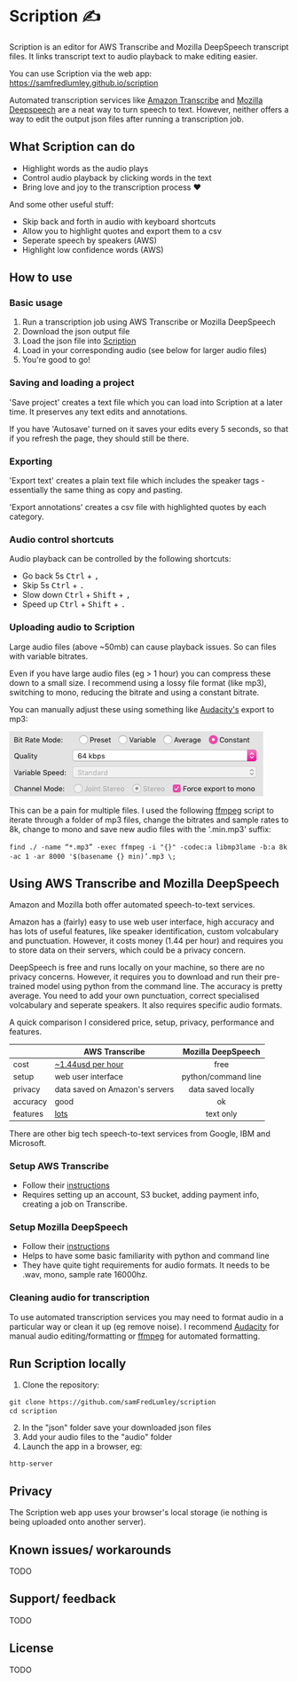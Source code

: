 # Scription ✍️

Scription is an editor for AWS Transcribe and Mozilla DeepSpeech transcript files. It links transcript text to audio playback to make editing easier. 

You can use Scription via the web app: https://samfredlumley.github.io/scription

Automated transcription services like [Amazon Transcribe](https://aws.amazon.com/transcribe/) and [Mozilla Deepspeech](https://github.com/mozilla/DeepSpeech) are a neat way to turn speech to text. However, neither offers a way to edit the output json files after running a transcription job.

## What Scription can do

* Highlight words as the audio plays 
* Control audio playback by clicking words in the text
* Bring love and joy to the transcription process ❤️

And some other useful stuff:

* Skip back and forth in audio with keyboard shortcuts
* Allow you to highlight quotes and export them to a csv
* Seperate speech by speakers (AWS)
* Highlight low confidence words (AWS)

## How to use

### Basic usage

1. Run a transcription job using AWS Transcribe or Mozilla DeepSpeech
2. Download the json output file
3. Load the json file into [Scription](https://samfredlumley.github.io/scription/)
4. Load in your corresponding audio (see below for larger audio files)
5. You're good to go!


### Saving and loading a project 

'Save project' creates a text file which you can load into Scription at a later time. It preserves any text edits and annotations.

If you have 'Autosave' turned on it saves your edits every 5 seconds, so that if you refresh the page, they should still be there.


### Exporting 

'Export text' creates a plain text file which includes the speaker tags - essentially the same thing as copy and pasting. 

'Export annotations' creates a csv file with highlighted quotes by each category.

### Audio control shortcuts 

Audio playback can be controlled by the following shortcuts:

* Go back 5s <kbd>Ctrl</kbd> + <kbd>,</kbd>
* Skip 5s <kbd>Ctrl</kbd> + <kbd>.</kbd>
* Slow down <kbd>Ctrl</kbd> + <kbd>Shift</kbd> + <kbd>,</kbd>
* Speed up <kbd>Ctrl</kbd> + <kbd>Shift</kbd> + <kbd>.</kbd>

### Uploading audio to Scription 

Large audio files (above ~50mb) can cause playback issues. So can files with variable bitrates.

Even if you have large audio files (eg > 1 hour) you can compress these down to a small size. I recommend using a lossy file format (like mp3), switching to mono, reducing the bitrate and using a constant bitrate. 

You can manually adjust these using something like [Audacity's](https://www.audacityteam.org/) export to mp3:

<img src="images/audacity.png">

This can be a pain for multiple files. I used the following [ffmpeg](https://ffmpeg.org/) script to iterate through a folder of mp3 files, change the bitrates and sample rates to 8k, change to mono and save new audio files with the '.min.mp3' suffix:

`
find ./ -name “*.mp3” -exec ffmpeg -i "{}" -codec:a libmp3lame -b:a 8k -ac 1 -ar 8000 '$(basename {} min)’.mp3 \;
`

## Using AWS Transcribe and Mozilla DeepSpeech

Amazon and Mozilla both offer automated speech-to-text services. 

Amazon has a (fairly) easy to use web user interface, high accuracy and has lots of useful features, like speaker identification, custom volcabulary and punctuation. However, it costs money (1.44 per hour) and requires you to store data on their servers, which could be a privacy concern. 

DeepSpeech is free and runs locally on your machine, so there are no privacy concerns. However, it requires you to download and run their pre-trained model using python from the command line. The accuracy is pretty average. You need to add your own punctuation, correct specialised volcabulary and seperate speakers. It also requires specific audio formats.

A quick comparison I considered price, setup, privacy, performance and features. 

|| AWS Transcribe       | Mozilla DeepSpeech           |
|---| ------------- |:-------------:|
|cost| [~1.44usd per hour](https://aws.amazon.com/transcribe/pricing/)   | free |
|setup| web user interface     | python/command line  |
|privacy| data saved on Amazon's servers | data saved locally  |
|accuracy| good | ok   |
|features| [lots](https://aws.amazon.com/transcribe/features/) | text only  |

There are other big tech speech-to-text services from Google, IBM and Microsoft.

### Setup AWS Transcribe

* Follow their [instructions](https://aws.amazon.com/getting-started/hands-on/create-audio-transcript-transcribe/)
* Requires setting up an account, S3 bucket, adding payment info, creating a job on Transcribe.

### Setup Mozilla DeepSpeech

* Follow their [instructions](https://deepspeech.readthedocs.io/en/latest/?badge=latest)
* Helps to have some basic familiarity with python and command line
* They have quite tight requirements for audio formats. It needs to be .wav, mono, sample rate 16000hz.

### Cleaning audio for transcription

To use automated transcription services you may need to format audio in a particular way or clean it up (eg remove noise). I recommend [Audacity](https://www.audacityteam.org/) for manual audio editing/formatting or [ffmpeg](https://ffmpeg.org/) for automated formatting.

## Run Scription locally

1. Clone the repository:
```
git clone https://github.com/samFredLumley/scription
cd scription
```
2. In the "json" folder save your downloaded json files 
3. Add your audio files to the "audio" folder
3. Launch the app in a browser, eg:
```
http-server
```

## Privacy 

The Scription web app uses your browser's local storage (ie nothing is being uploaded onto another server). 

## Known issues/ workarounds

TODO

## Support/ feedback

TODO

## License

TODO

